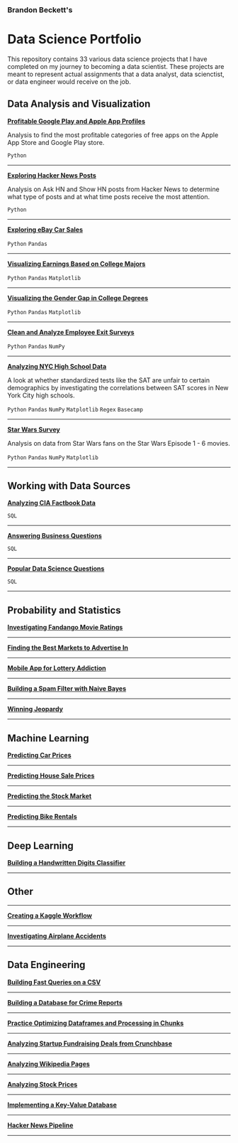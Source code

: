 ### Brandon Beckett's
# Data Science Portfolio

This repository contains 33 various data science projects that I have completed on my journey to becoming a data scientist. These projects are meant to represent actual assignments that a data analyst, data scienctist, or data engineer would receive on the job.


## Data Analysis and Visualization

[**Profitable Google Play and Apple App Profiles**](https://github.com/branBeckett/data-science-portfolio/blob/master/profitable-app-profiles/profitable-app-profiles.ipynb)

Analysis to find the most profitable categories of free apps on the Apple App Store and Google Play store.

`Python`

---

[**Exploring Hacker News Posts**](https://github.com/branBeckett/data-science-portfolio/blob/master/exploring-hacker-news/hacker-news-posts.ipynb)

Analysis on Ask HN and Show HN posts from Hacker News to determine what type of posts and at what time posts receive the most attention.

`Python`

---

[**Exploring eBay Car Sales**](https://github.com/branBeckett/data-science-portfolio/blob/master/ebay-car-sales/ebay-car-sales.ipynb)

`Python` `Pandas`

---

[**Visualizing Earnings Based on College Majors**](https://github.com/branBeckett/data-science-portfolio/blob/master/visualizing-earnings/visualizing-earnings.ipynb)

`Python` `Pandas` `Matplotlib`

---

[**Visualizing the Gender Gap in College Degrees**](https://github.com/branBeckett/data-science-portfolio/blob/master/visualizing-gender-gap/visualizing-gender-gap.ipynb)

`Python` `Pandas` `Matplotlib`

---

[**Clean and Analyze Employee Exit Surveys**](https://github.com/branBeckett/data-science-portfolio/blob/master/employee-exit-surveys/employee-exit-surveys.ipynb)

`Python` `Pandas` `NumPy`

---

[**Analyzing NYC High School Data**](https://github.com/branBeckett/data-science-portfolio/blob/master/nyc-high-school-data/nyc-high-school-data.ipynb)

A look at whether standardized tests like the SAT are unfair to certain demographics by investigating the correlations between SAT scores in New York City high schools.

`Python` `Pandas` `NumPy` `Matplotlib` `Regex` `Basecamp`

---

[**Star Wars Survey**](https://github.com/branBeckett/data-science-portfolio/blob/master/star-wars-survey/star-wars-survey.ipynb)

Analysis on data from Star Wars fans on the Star Wars Episode 1 - 6 movies.

`Python` `Pandas` `NumPy` `Matplotlib`

---


## Working with Data Sources

[**Analyzing CIA Factbook Data**](https://github.com/branBeckett/data-science-portfolio/blob/master/cia-factbook-data/cia-factbook-data.ipynb)

`SQL`

---

[**Answering Business Questions**](https://github.com/branBeckett/data-science-portfolio/blob/master/answering-business-questions/answering-business-questions.ipynb)

`SQL`

---

[**Popular Data Science Questions**](https://github.com/branBeckett/data-science-portfolio/blob/master/data-science-questions/data-science-questions.ipynb)

`SQL`

---

## Probability and Statistics

[**Investigating Fandango Movie Ratings**](https://github.com/branBeckett/data-science-portfolio/tree/master/fandango-movie-ratings)

---

[**Finding the Best Markets to Advertise In**](https://github.com/branBeckett/data-science-portfolio/blob/master/best-advertising-markets/best-advertising-markets.ipynb)

---

[**Mobile App for Lottery Addiction**](https://github.com/branBeckett/data-science-portfolio/blob/master/lottery-addiction-app/lottery-addiction-app.ipynb)

---

[**Building a Spam Filter with Naive Bayes**](https://github.com/branBeckett/data-science-portfolio/tree/master/spam-filter)

---

[**Winning Jeopardy**](https://github.com/branBeckett/data-science-portfolio/tree/master/winning-jeopardy)

---

## Machine Learning

[**Predicting Car Prices**](https://github.com/branBeckett/data-science-portfolio/tree/master/prediction-car-prices)

---

[**Predicting House Sale Prices**](https://github.com/branBeckett/data-science-portfolio/tree/master/house-sale-prices/house-sale-prices.ipynb)

---

[**Predicting the Stock Market**](https://github.com/branBeckett/data-science-portfolio/blob/master/stock-market/stock-market.ipynb)

---

[**Predicting Bike Rentals**](https://github.com/branBeckett/data-science-portfolio/blob/master/bike-rentals/bike-rentals.ipynb)

---


## Deep Learning

[**Building a Handwritten Digits Classifier**](https://github.com/branBeckett/data-science-portfolio/blob/master/handwritten-digits-classifier/handwritten-digits-classifier.ipynb)
    
---
    
## Other

---

[**Creating a Kaggle Workflow**](https://github.com/branBeckett/data-science-portfolio/blob/master/kaggle-workflow/kaggle-workflow.ipynb)

---

[**Investigating Airplane Accidents**](https://github.com/branBeckett/data-science-portfolio/tree/master/airplane-accidents)

---

    
## Data Engineering

[**Building Fast Queries on a CSV**](https://github.com/branBeckett/data-science-portfolio/blob/master/building-fast-queries/building-fast-queries.ipynb)

---

[**Building a Database for Crime Reports**](https://github.com/branBeckett/data-science-portfolio/blob/master/crime-reports/crime-reports.ipynb)

---

[**Practice Optimizing Dataframes and Processing in Chunks**](https://github.com/branBeckett/data-science-portfolio/blob/master/optimizing-dataframes/optimizing-dataframes.ipynb)

---

[**Analyzing Startup Fundraising Deals from Crunchbase**](https://github.com/branBeckett/data-science-portfolio/blob/master/startup-fundraising-deals/startup-fundraising-deals.ipynb)

---

[**Analyzing Wikipedia Pages**](https://github.com/branBeckett/data-science-portfolio/blob/master/wikipedia-pages/wikipedia-pages.ipynb)

---

[**Analyzing Stock Prices**](https://github.com/branBeckett/data-science-portfolio/blob/master/stock-prices/stock-prices.ipynb)

---

[**Implementing a Key-Value Database**](https://github.com/branBeckett/data-science-portfolio/blob/master/key-value-database/key-value-database.ipynb)

---

[**Hacker News Pipeline**](https://github.com/branBeckett/data-science-portfolio/blob/master/hacker-news-pipeline/hacker-news-pipeline.ipynb)

---
